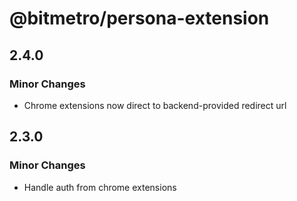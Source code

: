 # @bitmetro/persona-extension

## 2.4.0

### Minor Changes

- Chrome extensions now direct to backend-provided redirect url

## 2.3.0

### Minor Changes

- Handle auth from chrome extensions
